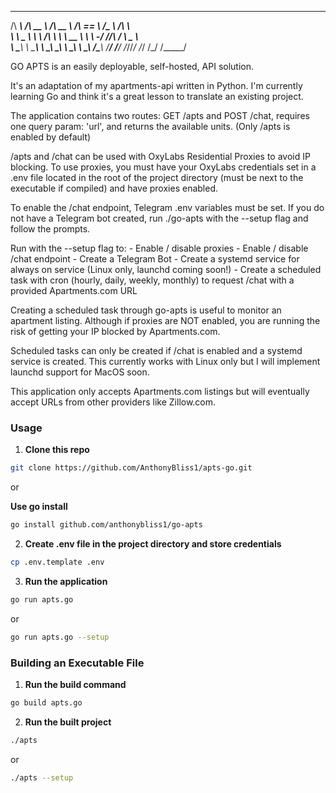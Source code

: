  ______     ______        ______     ______   ______   ______    
/\  ___\   /\  __ \      /\  __ \   /\  == \ /\__  _\ /\  ___\   
\ \ \__ \  \ \ \/\ \     \ \  __ \  \ \  _-/ \/_/\ \/ \ \___  \  
 \ \_____\  \ \_____\     \ \_\ \_\  \ \_\      \ \_\  \/\_____\ 
  \/_____/   \/_____/      \/_/\/_/   \/_/       \/_/   \/_____/


GO APTS is an easily deployable, self-hosted, API solution. 

It's an adaptation of my apartments-api written in Python. I'm currently learning Go and think it's a great lesson to translate an existing project. 

The application contains two routes: GET /apts and POST /chat, requires one query param: 'url', and returns the available units. (Only /apts is enabled by default)

/apts and /chat can be used with OxyLabs Residential Proxies to avoid IP blocking. To use proxies, you must have your OxyLabs credentials set in a .env file located in the root of the project directory (must be next to the executable if compiled) and have proxies enabled.

To enable the /chat endpoint, Telegram .env variables must be set. If you do not have a Telegram bot created, run ./go-apts with the --setup flag and follow the prompts.

Run with the --setup flag to:
    - Enable / disable proxies
    - Enable / disable /chat endpoint
    - Create a Telegram Bot
    - Create a systemd service for always on service (Linux only, launchd coming soon!)
    - Create a scheduled task with cron (hourly, daily, weekly, monthly) to request /chat with a provided Apartments.com URL

Creating a scheduled task through go-apts is useful to monitor an apartment listing. Although if proxies are NOT enabled, you are running the risk of getting your IP blocked by Apartments.com.

Scheduled tasks can only be created if /chat is enabled and a systemd service is created. This currently works with Linux only but I will implement launchd support for MacOS soon.

This application only accepts Apartments.com listings but will eventually accept URLs from other providers like Zillow.com.

### Usage

1. **Clone this repo**
```bash
git clone https://github.com/AnthonyBliss1/apts-go.git
```

or 

**Use go install**
```bash
go install github.com/anthonybliss1/go-apts
```

2. **Create .env file in the project directory and store credentials**
```bash
cp .env.template .env
```

3. **Run the application**
```bash
go run apts.go
```

or 

```bash
go run apts.go --setup
```

### Building an Executable File

1. **Run the build command**
```bash 
go build apts.go
```

2. **Run the built project**
```bash
./apts
```

or 

```bash
./apts --setup
```